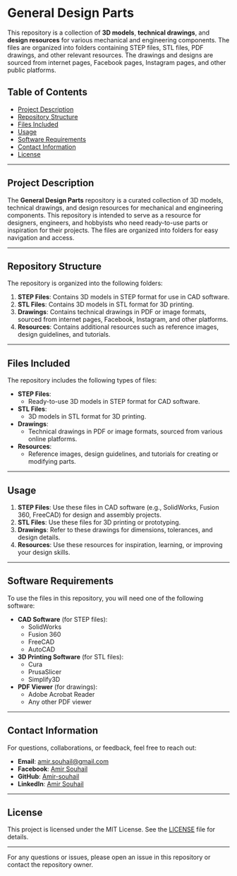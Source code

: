 # General Design Parts

This repository is a collection of **3D models**, **technical drawings**, and **design resources** for various mechanical and engineering components. The files are organized into folders containing STEP files, STL files, PDF drawings, and other relevant resources. The drawings and designs are sourced from internet pages, Facebook pages, Instagram pages, and other public platforms.

## Table of Contents
- [Project Description](#project-description)
- [Repository Structure](#repository-structure)
- [Files Included](#files-included)
- [Usage](#usage)
- [Software Requirements](#software-requirements)
- [Contact Information](#contact-information)
- [License](#license)

---

## Project Description
The **General Design Parts** repository is a curated collection of 3D models, technical drawings, and design resources for mechanical and engineering components. This repository is intended to serve as a resource for designers, engineers, and hobbyists who need ready-to-use parts or inspiration for their projects. The files are organized into folders for easy navigation and access.

---

## Repository Structure
The repository is organized into the following folders:

1. **STEP Files**: Contains 3D models in STEP format for use in CAD software.
2. **STL Files**: Contains 3D models in STL format for 3D printing.
3. **Drawings**: Contains technical drawings in PDF or image formats, sourced from internet pages, Facebook, Instagram, and other platforms.
4. **Resources**: Contains additional resources such as reference images, design guidelines, and tutorials.

---

## Files Included
The repository includes the following types of files:
- **STEP Files**:
  - Ready-to-use 3D models in STEP format for CAD software.
- **STL Files**:
  - 3D models in STL format for 3D printing.
- **Drawings**:
  - Technical drawings in PDF or image formats, sourced from various online platforms.
- **Resources**:
  - Reference images, design guidelines, and tutorials for creating or modifying parts.

---

## Usage
1. **STEP Files**: Use these files in CAD software (e.g., SolidWorks, Fusion 360, FreeCAD) for design and assembly projects.
2. **STL Files**: Use these files for 3D printing or prototyping.
3. **Drawings**: Refer to these drawings for dimensions, tolerances, and design details.
4. **Resources**: Use these resources for inspiration, learning, or improving your design skills.

---

## Software Requirements
To use the files in this repository, you will need one of the following software:
- **CAD Software** (for STEP files):
  - SolidWorks
  - Fusion 360
  - FreeCAD
  - AutoCAD
- **3D Printing Software** (for STL files):
  - Cura
  - PrusaSlicer
  - Simplify3D
- **PDF Viewer** (for drawings):
  - Adobe Acrobat Reader
  - Any other PDF viewer

---

## Contact Information
For questions, collaborations, or feedback, feel free to reach out:
- **Email**: [amir.souhail@gmail.com](mailto:amir.souhail@gmail.com)
- **Facebook**: [Amir Souhail](https://www.facebook.com/amir.souhail)
- **GitHub**: [Amir-souhail](https://github.com/Amir-souhail)
- **LinkedIn**: [Amir Souhail](https://www.linkedin.com/in/amir-souhail-3b939069/)

---

## License
This project is licensed under the MIT License. See the [LICENSE](LICENSE) file for details.

---

For any questions or issues, please open an issue in this repository or contact the repository owner.
